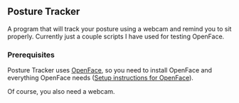 ## Posture Tracker
<p>
A program that will track your posture using a webcam and remind you to sit properly. Currently just a couple scripts I have used for testing OpenFace.
</p>

### Prerequisites
<p>
Posture Tracker uses <a href="https://github.com/cmusatyalab/openface">OpenFace</a>, so you need to install OpenFace and everything OpenFace needs (<a href="http://cmusatyalab.github.io/openface/setup/">Setup instructions for OpenFace</a>).
</p>
<p>
Of course, you also need a webcam.
